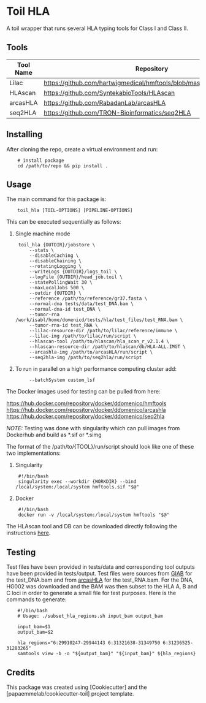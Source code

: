 # Toil HLA

A toil wrapper that runs several HLA typing tools for Class I and Class II.

## Tools

| Tool Name        | Repository                                                             |
| ---------------- | ---------------------------------------------------------------------- | 
| Lilac            | https://github.com/hartwigmedical/hmftools/blob/master/lilac/README.md | 
| HLAscan          | https://github.com/SyntekabioTools/HLAscan                             | 
| arcasHLA         | https://github.com/RabadanLab/arcasHLA                                 | 
| seq2HLA          | https://github.com/TRON-Bioinformatics/seq2HLA                         |

## Installing

After cloning the repo, create a virtual environment and run:

        # install package
        cd /path/to/repo && pip install .

## Usage

The main command for this package is:

        toil_hla [TOIL-OPTIONS] [PIPELINE-OPTIONS]

This can be executed sequentially as follows:

1. Single machine mode

        toil_hla {OUTDIR}/jobstore \
            --stats \
            --disableCaching \
            --disableChaining \
            --rotatingLogging \
            --writeLogs {OUTDIR}/logs_toil \
            --logFile {OUTDIR}/head_job.toil \
            --statePollingWait 30 \
            --maxLocalJobs 500 \
            --outdir {OUTDIR} \
            --reference /path/to/reference/gr37.fasta \
            --normal-dna tests/data/test_DNA.bam \
            --normal-dna-id test_DNA \
            --tumor-rna /work/isabl/home/domenicd/tests/hla/test_files/test_RNA.bam \
            --tumor-rna-id test_RNA \
            --lilac-resource-dir /path/to/lilac/reference/immune \
            --lilac-img /path/to/lilac/run/script \
            --hlascan-tool /path/to/hlascan/hla_scan_r_v2.1.4 \
            --hlascan-resource-dir /path/to/hlascan/db/HLA-ALL.IMGT \
            --arcashla-img /path/to/arcasHLA/run/script \
            --seq2hla-img /path/to/seq2hla/run/script

2. To run in parallel on a high performance computing cluster add:

            --batchSystem custom_lsf

The Docker images used for testing can be pulled from here:

https://hub.docker.com/repository/docker/ddomenico/hmftools
https://hub.docker.com/repository/docker/ddomenico/arcashla
https://hub.docker.com/repository/docker/ddomenico/seq2hla

*NOTE:* Testing was done with singularity which can pull images from Dockerhub and build as *.sif or *.simg

The format of the /path/to/{TOOL}/run/script should look like one of these two implementations:

1. Singularity

        #!/bin/bash
        singularity exec --workdir {WORKDIR} --bind /local/system:/local/system hmftools.sif "$@"

2. Docker

        #!/bin/bash
        docker run -v /local/system:/local/system hmftools "$@"

The HLAscan tool and DB can be downloaded directly following the instructions [here](https://github.com/SyntekabioTools/HLAscan).

## Testing

Test files have been provided in tests/data and corresponding tool outputs have been provided in tests/output. Test files were sources from [GIAB](https://github.com/genome-in-a-bottle/giab_data_indexes/tree/master) for the test_DNA.bam and from [arcasHLA](https://github.com/RabadanLab/arcasHLA) for the test_RNA.bam. For the DNA, HG002 was downloaded and the BAM was then subset to the HLA A, B and C loci in order to generate a small file for test purposes. Here is the commands to generate:

        #!/bin/bash
        # Usage: ./subset_hla_regions.sh input_bam output_bam

        input_bam=$1
        output_bam=$2

        hla_regions="6:29910247-29944143 6:31321638-31349750 6:31236525-31283265"
        samtools view -b -o "${output_bam}" "${input_bam}" ${hla_regions}

## Credits

This package was created using [Cookiecutter] and the [papaemmelab/cookiecutter-toil] project template.
